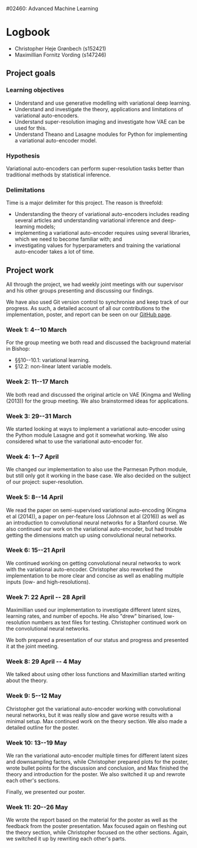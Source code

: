 \#02460: Advanced Machine Learning

# Logbook

* Christopher Heje Grønbech (s152421)
* Maximillian Fornitz Vording (s147246)

## Project goals ##

### Learning objectives ###

* Understand and use generative modelling with variational deep learning.
* Understand and investigate the theory, applications and limitations of variational auto-encoders.
* Understand super-resolution imaging and investigate how VAE can be used for this. 
* Understand Theano and Lasagne modules for Python for implementing a variational auto-encoder model.

### Hypothesis

Variational auto-encoders can perform super-resolution tasks better than traditional methods by statistical inference.

### Delimitations

Time is a major delimiter for this project. The reason is threefold:

* Understanding the theory of variational auto-encoders includes reading several articles and understanding variational inference and deep-learning models;
* implementing a variational auto-encoder requires using several libraries, which we need to become familiar with; and
* investigating values for hyperparameters and training the variational auto-encoder takes a lot of time.

## Project work ##

All through the project, we had weekly joint meetings with our supervisor and his other groups presenting and discussing our findings.

We have also used Git version control to synchronise and keep track of our progress. As such, a detailed account of all our contributions to the implementation, poster, and report can be seen on our [GitHub page](https://github.com/chgroenbech/aml-project).

### Week 1: 4--10 March ###

For the group meeting we both read and discussed the background material in Bishop:

* §§10--10.1: variational learning.
* §12.2: non-linear latent variable models.

### Week 2: 11--17 March ###

We both read and discussed the original article on VAE (Kingma and Welling (2013)) for the group meeting. We also brainstormed ideas for applications.

### Week 3: 29--31 March ###

We started looking at ways to implement a variational auto-encoder using the Python module Lasagne and got it somewhat working. We also considered what to use the variational auto-encoder for.

### Week 4: 1--7 April ###

We changed our implementation to also use the Parmesan Python module, but still only got it working in the base case. We also decided on the subject of our project: super-resolution.

### Week 5: 8--14 April ###

We read the paper on semi-supervised variational auto-encoding (Kingma et al (2014)), a paper on per-feature loss (Johnson et al (2016)) as well as an introduction to convolutional neural networks for a Stanford course. We also continued our work on the variational auto-encoder, but had trouble getting the dimensions match up using convolutional neural networks.

### Week 6: 15--21 April ###

We continued working on getting convolutional neural networks to work with the variational auto-encoder. Christopher also reworked the implementation to be more clear and concise as well as enabling multiple inputs (low- and high-resolutions).

### Week 7: 22 April -- 28 April ###

Maximillian used our implementation to investigate different latent sizes, learning rates, and number of epochs. He also "drew" binarised, low-resolution numbers as text files for testing. Christopher continued work on the convolutional neural networks.

We both prepared a presentation of our status and progress and presented it at the joint meeting.

### Week 8: 29 April -- 4 May ###

We talked about using other loss functions and Maximillian started writing about the theory.

### Week 9: 5--12 May ###

Christopher got the variational auto-encoder working with convolutional neural networks, but it was really slow and gave worse results with a minimal setup. Max continued work on the theory section. We also made a detailed outline for the poster.

### Week 10: 13--19 May ###

We ran the variational auto-encoder multiple times for different latent sizes and downsampling factors, while Christopher prepared plots for the poster, wrote bullet points for the discussion and conclusion, and Max finished the theory and introduction for the poster. We also switched it up and rewrote each other's sections.

Finally, we presented our poster.

### Week 11: 20--26 May ###

We wrote the report based on the material for the poster as well as the feedback from the poster presentation. Max focused again on fleshing out the theory section, while Christopher focused on the other sections. Again, we switched it up by rewriting each other's parts.
